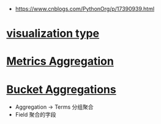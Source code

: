 * https://www.cnblogs.com/PythonOrg/p/17390939.html

# [visualization type](https://www.elastic.co/guide/en/kibana/6.3/createvis.html)

# [Metrics Aggregation](https://www.elastic.co/guide/en/elasticsearch/reference/7.10/search-aggregations-metrics.html)

# [Bucket Aggregations](https://www.elastic.co/guide/en/elasticsearch/reference/7.10/search-aggregations-bucket.html)
* Aggregation -> Terms 分组聚合
* Field 聚合的字段